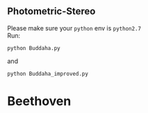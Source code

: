 Photometric-Stereo
------------------

Please make sure your ``python`` env is ``python2.7``  
Run:
```shell
python Buddaha.py
```
and   
```shell
python Buddaha_improved.py
```

Beethoven
=========


